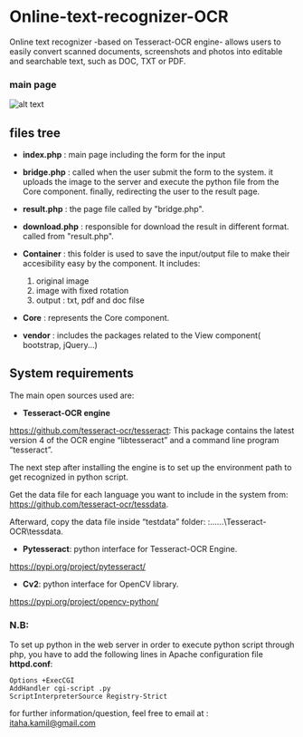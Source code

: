 # Online-text-recognizer-OCR
Online text recognizer -based on Tesseract-OCR engine- allows users to easily convert scanned documents, screenshots and photos into editable and searchable text, such as DOC, TXT or PDF. 

### main page
![alt text](https://raw.githubusercontent.com/username/projectname/branch/path/to/img.png)

## files tree
* **index.php** : main page including the form for the input

* **bridge.php** : called when the user submit the form to the system. it uploads the image to the server and execute the python file from the Core component. finally, redirecting the user to the result page.

* **result.php** : the page file called by "bridge.php".

* **download.php** : responsible for download the result in different format. called from "result.php".

* **Container** : this folder is used to save the input/output file to make their accesibility easy by the component. It includes:
    1) original image
    2) image with fixed rotation
    3) output : txt, pdf and doc filse

* **Core** : represents the Core component.

* **vendor** : includes the packages related to the View component( bootstrap, jQuery...)


## System requirements

The main open sources used are: 

* **Tesseract-OCR engine**

https://github.com/tesseract-ocr/tesseract: This package contains the latest version 4 of the OCR engine “libtesseract” and a command line program “tesseract”. 

The next step after installing the engine is to set up the environment path to get recognized in python script. 

Get the data file for each language you want to include in the system from: https://github.com/tesseract-ocr/tessdata. 

Afterward, copy the data file inside “testdata” folder: :\......\Tesseract-OCR\tessdata.


* **Pytesseract**: python interface for Tesseract-OCR Engine. 

https://pypi.org/project/pytesseract/


* **Cv2**: python interface for OpenCV library. 

https://pypi.org/project/opencv-python/

### N.B:
To set up python in the web server in order to execute python script through php, you have to add the following lines in Apache configuration file **httpd.conf**:
```
Options +ExecCGI 
AddHandler cgi-script .py 
ScriptInterpreterSource Registry-Strict
```


for further information/question, feel free to email  at : itaha.kamil@gmail.com
